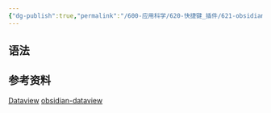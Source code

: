 ```yaml
---
{"dg-publish":true,"permalink":"/600-应用科学/620-快捷键_插件/621-obsidian/🔌Dataview/","tags":["Obsidian/Plugin"],"noteIcon":""}
---
```



## 语法




## 参考资料
[Dataview](https://blacksmithgu.github.io/obsidian-dataview/)
[obsidian-dataview](https://github.com/blacksmithgu/obsidian-dataview)


